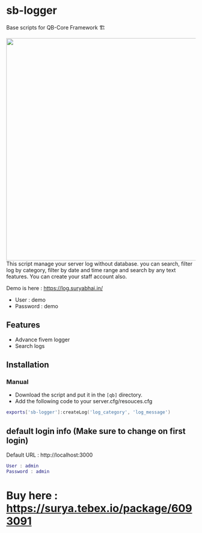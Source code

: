 # sb-logger
Base scripts for QB-Core Framework :building_construction:

<img width="752" height="592" src="https://media.discordapp.net/attachments/977999778535321660/1204777086578073620/image.png?ex=65d5f719&is=65c38219&hm=24a0a82b13d58f03f3fd8c985af862308917007dd6d73df594efad284b92a13d&=&format=webp&quality=lossless&width=752&height=592">
This script manage your server log without database. you can search, filter log by category, filter by date and time range and search by any text features. You can create your staff account also.

Demo is here : https://log.suryabhai.in/
- User : demo
- Password : demo

## Features
- Advance fivem logger
- Search logs


## Installation
### Manual
- Download the script and put it in the `[qb]` directory.
- Add the following code to your server.cfg/resouces.cfg


```Lua
exports['sb-logger']:createLog('log_category', 'log_message')               -- from client and server
```



## default login info (Make sure to change on first login)
Default URL : http://localhost:3000
```Lua
User : admin
Password : admin
```

# Buy here : https://surya.tebex.io/package/6093091
